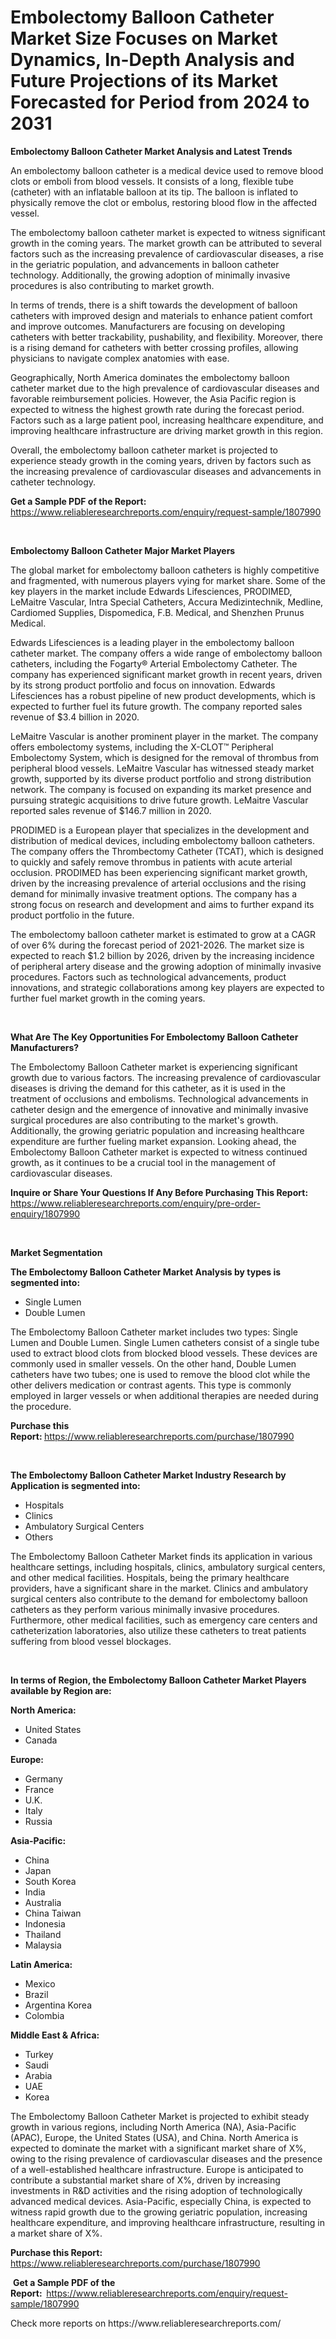 <p><h1>Embolectomy Balloon Catheter Market Size Focuses on Market Dynamics, In-Depth Analysis and Future Projections of its Market Forecasted for Period from 2024 to 2031</h1></p><p><strong>Embolectomy Balloon Catheter Market Analysis and Latest Trends</strong></p>
<p><p>An embolectomy balloon catheter is a medical device used to remove blood clots or emboli from blood vessels. It consists of a long, flexible tube (catheter) with an inflatable balloon at its tip. The balloon is inflated to physically remove the clot or embolus, restoring blood flow in the affected vessel.</p><p>The embolectomy balloon catheter market is expected to witness significant growth in the coming years. The market growth can be attributed to several factors such as the increasing prevalence of cardiovascular diseases, a rise in the geriatric population, and advancements in balloon catheter technology. Additionally, the growing adoption of minimally invasive procedures is also contributing to market growth.</p><p>In terms of trends, there is a shift towards the development of balloon catheters with improved design and materials to enhance patient comfort and improve outcomes. Manufacturers are focusing on developing catheters with better trackability, pushability, and flexibility. Moreover, there is a rising demand for catheters with better crossing profiles, allowing physicians to navigate complex anatomies with ease.</p><p>Geographically, North America dominates the embolectomy balloon catheter market due to the high prevalence of cardiovascular diseases and favorable reimbursement policies. However, the Asia Pacific region is expected to witness the highest growth rate during the forecast period. Factors such as a large patient pool, increasing healthcare expenditure, and improving healthcare infrastructure are driving market growth in this region.</p><p>Overall, the embolectomy balloon catheter market is projected to experience steady growth in the coming years, driven by factors such as the increasing prevalence of cardiovascular diseases and advancements in catheter technology.</p></p>
<p><strong>Get a Sample PDF of the Report:&nbsp;</strong> <a href="https://www.reliableresearchreports.com/enquiry/request-sample/1807990">https://www.reliableresearchreports.com/enquiry/request-sample/1807990</a></p>
<p>&nbsp;</p>
<p><strong>Embolectomy Balloon Catheter Major Market Players</strong></p>
<p><p>The global market for embolectomy balloon catheters is highly competitive and fragmented, with numerous players vying for market share. Some of the key players in the market include Edwards Lifesciences, PRODIMED, LeMaitre Vascular, Intra Special Catheters, Accura Medizintechnik, Medline, Cardiomed Supplies, Dispomedica, F.B. Medical, and Shenzhen Prunus Medical.</p><p>Edwards Lifesciences is a leading player in the embolectomy balloon catheter market. The company offers a wide range of embolectomy balloon catheters, including the Fogarty® Arterial Embolectomy Catheter. The company has experienced significant market growth in recent years, driven by its strong product portfolio and focus on innovation. Edwards Lifesciences has a robust pipeline of new product developments, which is expected to further fuel its future growth. The company reported sales revenue of $3.4 billion in 2020.</p><p>LeMaitre Vascular is another prominent player in the market. The company offers embolectomy systems, including the X-CLOT™ Peripheral Embolectomy System, which is designed for the removal of thrombus from peripheral blood vessels. LeMaitre Vascular has witnessed steady market growth, supported by its diverse product portfolio and strong distribution network. The company is focused on expanding its market presence and pursuing strategic acquisitions to drive future growth. LeMaitre Vascular reported sales revenue of $146.7 million in 2020.</p><p>PRODIMED is a European player that specializes in the development and distribution of medical devices, including embolectomy balloon catheters. The company offers the Thrombectomy Catheter (TCAT), which is designed to quickly and safely remove thrombus in patients with acute arterial occlusion. PRODIMED has been experiencing significant market growth, driven by the increasing prevalence of arterial occlusions and the rising demand for minimally invasive treatment options. The company has a strong focus on research and development and aims to further expand its product portfolio in the future.</p><p>The embolectomy balloon catheter market is estimated to grow at a CAGR of over 6% during the forecast period of 2021-2026. The market size is expected to reach $1.2 billion by 2026, driven by the increasing incidence of peripheral artery disease and the growing adoption of minimally invasive procedures. Factors such as technological advancements, product innovations, and strategic collaborations among key players are expected to further fuel market growth in the coming years.</p></p>
<p>&nbsp;</p>
<p><strong>What Are The Key Opportunities For Embolectomy Balloon Catheter Manufacturers?</strong></p>
<p><p>The Embolectomy Balloon Catheter market is experiencing significant growth due to various factors. The increasing prevalence of cardiovascular diseases is driving the demand for this catheter, as it is used in the treatment of occlusions and embolisms. Technological advancements in catheter design and the emergence of innovative and minimally invasive surgical procedures are also contributing to the market's growth. Additionally, the growing geriatric population and increasing healthcare expenditure are further fueling market expansion. Looking ahead, the Embolectomy Balloon Catheter market is expected to witness continued growth, as it continues to be a crucial tool in the management of cardiovascular diseases.</p></p>
<p><strong>Inquire or Share Your Questions If Any Before Purchasing This Report:</strong> <a href="https://www.reliableresearchreports.com/enquiry/pre-order-enquiry/1807990">https://www.reliableresearchreports.com/enquiry/pre-order-enquiry/1807990</a></p>
<p>&nbsp;</p>
<p><strong>Market Segmentation</strong></p>
<p><strong>The Embolectomy Balloon Catheter Market Analysis by types is segmented into:</strong></p>
<p><ul><li>Single Lumen</li><li>Double Lumen</li></ul></p>
<p><p>The Embolectomy Balloon Catheter market includes two types: Single Lumen and Double Lumen. Single Lumen catheters consist of a single tube used to extract blood clots from blocked blood vessels. These devices are commonly used in smaller vessels. On the other hand, Double Lumen catheters have two tubes; one is used to remove the blood clot while the other delivers medication or contrast agents. This type is commonly employed in larger vessels or when additional therapies are needed during the procedure.</p></p>
<p><strong>Purchase this Report:&nbsp;</strong><a href="https://www.reliableresearchreports.com/purchase/1807990">https://www.reliableresearchreports.com/purchase/1807990</a></p>
<p>&nbsp;</p>
<p><strong>The Embolectomy Balloon Catheter Market Industry Research by Application is segmented into:</strong></p>
<p><ul><li>Hospitals</li><li>Clinics</li><li>Ambulatory Surgical Centers</li><li>Others</li></ul></p>
<p><p>The Embolectomy Balloon Catheter Market finds its application in various healthcare settings, including hospitals, clinics, ambulatory surgical centers, and other medical facilities. Hospitals, being the primary healthcare providers, have a significant share in the market. Clinics and ambulatory surgical centers also contribute to the demand for embolectomy balloon catheters as they perform various minimally invasive procedures. Furthermore, other medical facilities, such as emergency care centers and catheterization laboratories, also utilize these catheters to treat patients suffering from blood vessel blockages.</p></p>
<p>&nbsp;</p>
<p><strong>In terms of Region, the Embolectomy Balloon Catheter Market Players available by Region are:</strong></p>
<p>
    <p> <strong> North America: </strong>
        <ul>
            <li>United States</li>
            <li>Canada</li>
        </ul>
        </p> 
    <p> <strong> Europe: </strong>
        <ul>
            <li>Germany</li>
            <li>France</li>
            <li>U.K.</li>
            <li>Italy</li>
            <li>Russia</li>
        </ul>
        </p> 
    <p> <strong> Asia-Pacific: </strong>
        <ul>
            <li>China</li>
            <li>Japan</li>
            <li>South Korea</li>
            <li>India</li>
            <li>Australia</li>
            <li>China Taiwan</li>
            <li>Indonesia</li>
            <li>Thailand</li>
            <li>Malaysia</li>
        </ul>
        </p> 
    <p> <strong> Latin America: </strong>
        <ul>
            <li>Mexico</li>
            <li>Brazil</li>
            <li>Argentina Korea</li>
            <li>Colombia</li>
        </ul>
        </p> 
    <p> <strong> Middle East & Africa: </strong>
        <ul>
            <li>Turkey</li>
            <li>Saudi</li>
            <li>Arabia</li>
            <li>UAE</li>
            <li>Korea</li>
        </ul>
    </p>
    </p>
<p><p>The Embolectomy Balloon Catheter Market is projected to exhibit steady growth in various regions, including North America (NA), Asia-Pacific (APAC), Europe, the United States (USA), and China. North America is expected to dominate the market with a significant market share of X%, owing to the rising prevalence of cardiovascular diseases and the presence of a well-established healthcare infrastructure. Europe is anticipated to contribute a substantial market share of X%, driven by increasing investments in R&D activities and the rising adoption of technologically advanced medical devices. Asia-Pacific, especially China, is expected to witness rapid growth due to the growing geriatric population, increasing healthcare expenditure, and improving healthcare infrastructure, resulting in a market share of X%.</p></p>
<p><strong>Purchase this Report: </strong><a href="https://www.reliableresearchreports.com/purchase/1807990">https://www.reliableresearchreports.com/purchase/1807990</a></p>
<p>&nbsp;<strong>Get a Sample PDF of the Report:&nbsp;&nbsp;</strong><a href="https://www.reliableresearchreports.com/enquiry/request-sample/1807990">https://www.reliableresearchreports.com/enquiry/request-sample/1807990</a></p>
<p><strong></strong></p>
<p>Check more reports on https://www.reliableresearchreports.com/</p>